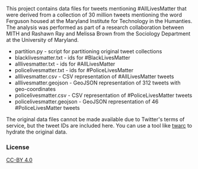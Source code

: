 This project contains data files for tweets mentioning #AllLivesMatter that
were derived from a collection of 30 million tweets mentioning the word 
Ferguson housed at the Maryland Institute for Technology in the Humanties. The 
analysis was performed as part of a research collaboration between MITH and 
Rashawn Ray and Melissa Brown from the Sociology Department at the University 
of Maryland.

* partition.py - script for partitioning original tweet collections
* blacklivesmatter.txt - ids for #BlackLivesMatter
* alllivesmatter.txt - ids for #AllLivesMatter
* policelivesmatter.txt - ids for #PoliceLivesMatter
* alllivesmatter.csv - CSV representation of #AllLivesMatter tweets
* alllivesmatter.geojson - GeoJSON representation of 312 tweets with geo-coordinates
* policelivesmatter.csv - CSV representation of #PoliceLivesMatter tweets
* policelivesmatter.geojson - GeoJSON representation of 46 #PoliceLivesMatter tweets 

The original data files cannot be made available due to Twitter's terms of 
service, but the tweet IDs are included here. You can use a tool like
[twarc](http://github.com/edsu/twarc) to hydrate the original data.

### License

[CC-BY 4.0](https://creativecommons.org/licenses/by/4.0/)
